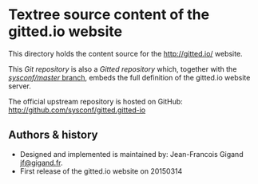 # Textree source content of the gitted.io website

This directory holds the content source for the http://gitted.io/
website.

This *Git repository* is also a *Gitted repository* which, together
with the [_sysconf/master_ branch](tree/sysconf/master), embeds the
full definition of the gitted.io website server.

The official upstream repository is hosted on GitHub:
http://github.com/sysconf/gitted.gitted-io

## Authors & history

* Designed and implemented is maintained by: Jean-Francois Gigand jf@gigand.fr.
* First release of the gitted.io website on 20150314
